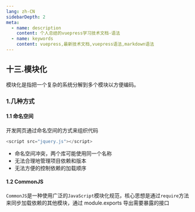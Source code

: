 ```yaml
---
lang: zh-CN
sidebarDepth: 2
meta:
  - name: description
    content: 个人总结的vuepress学习技术文档-语法
  - name: keywords
    content: vuepress,最新技术文档,vuepress语法,markdown语法
---
```


## 十三.模块化
模块化是指把一个复杂的系统分解到多个模块以方便编码。
### 1.几种方式
#### 1.1 命名空间
开发网页通过命名空间的方式来组织代码
```js
<script src="jquery.js"></script>
```
- 命名空间冲突，两个库可能使用同一个名称
- 无法合理地管理项目依赖和版本
- 无法方便的控制依赖的加载顺序
#### 1.2 CommonJS
`CommonJS`是一种使用广泛的`JavaScript`模块化规范，核心思想是通过`require`方法来同步加载依赖的其他模块，通过 module.exports 导出需要暴露的接口